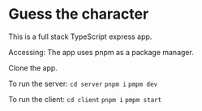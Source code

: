 # Guess the  character

This is a full stack TypeScript express app.

Accessing:
The app uses pnpm as a package manager.

Clone the app.

To run the server: `cd server` `pnpm i` `pmpm dev`

To run the client: `cd client` `pnpm i` `pmpm start`
